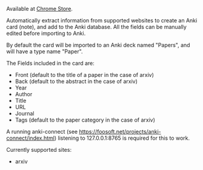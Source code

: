 Available at [Chrome Store](https://chrome.google.com/webstore/detail/clip-to-anki/fgokpeebjjlplghkjahdcidpfnpcemmd?utm_source=chrome-ntp-icon).

Automatically extract information from supported websites to create an Anki card (note), and add to the Anki database.  All the fields can be manually edited before importing to Anki.

By default the card will be imported to an Anki deck named "Papers", and will have a type name "Paper".

The Fields included in the card are:
- Front (default to the title of a paper in the case of arxiv)
- Back (default to the abstract in the case of arxiv)
- Year
- Author
- Title
- URL
- Journal
- Tags (default to the paper category in the case of arxiv)

A running anki-connect (see https://foosoft.net/projects/anki-connect/index.html) listening to 127.0.0.1:8765 is required for this to work.

Currently supported sites:
- arxiv
